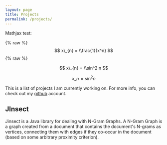 ```yaml
---
layout: page
title: Projects
permalink: /projects/
---
```


Mathjax test: 

{% raw %}
$$ x\_{n} = \\frac{1}{x^n} $$
{% raw %}

$$ x\_{n} = \\sin^2 n $$

$$ x\_{n} = \sin^2 n $$

This is a list of projects I am currently working on. For more info, you can check out my [github](https://github.com/VHarisop) account.

## JInsect
Jinsect is a Java library for dealing with N-Gram Graphs. A N-Gram Graph is a graph created from a document that contains the document's N-grams
as vertices, connecting them with edges if they co-occur in the document (based on some arbitrary proximity criterion).

